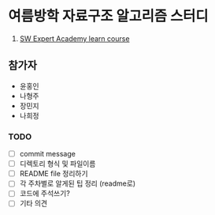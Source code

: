 # 여름방학 자료구조 알고리즘 스터디
1. [SW Expert Academy learn course](https://swexpertacademy.com/main/main.do)


## 참가자
- 윤홍인
- 나형주
- 장민지
- 나희정


### TODO
- [ ] commit message
- [ ] 디렉토리 형식 및 파일이름 
- [ ] README file 정리하기
- [ ] 각 주차별로 알게된 팁 정리 (readme로)
- [ ] 코드에 주석쓰기?
- [ ] 기타 의견
